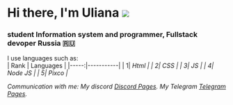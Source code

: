 # Hi there, I'm Uliana ![](https://github.com/blackcater/blackcater/raw/main/images/Hi.gif) 
###  student Information system and programmer, Fullstack devoper Russia 🇷🇺
I use languages such as:  
| Rank | Languages |
|-----:|-----------|
|     1| <i class="fa fa-html"> Html      |
|     2| <i class="fa fa-css">CSS         |
|     3| <i class="fa fa-Javascript"> JS  |
|     4| <i class="fa fa-Node JS">Node JS |
|     5| <i class="fa fa-Pixco"> Pixco    |


Communication with me:
My discord [Discord Pages](https://discord.com/channels/1209880526211514440).
My Telegram [Telegram Pages](https://web.telegram.org/k/#@Ulianasas).
